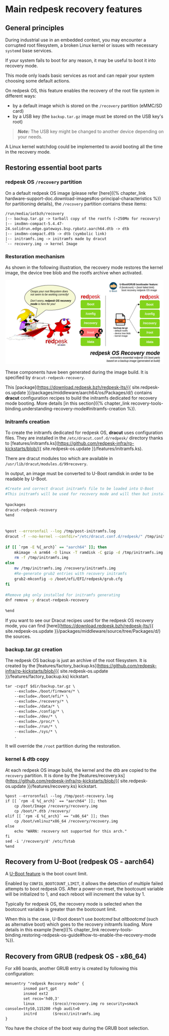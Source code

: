 # Main redpesk recovery features

## General principles

During industrial use in an embedded context, you may encounter a corrupted root filesystem, a broken Linux kernel or issues with necessary `systemd` base services.

If your system fails to boot for any reason, it may be useful to boot it into recovery mode.

This mode only loads basic services as root and can repair your system choosing some default actions.

On redpesk OS, this feature enables the recovery of the root file system in different ways:
- by a default image which is stored on the `/recovery` partition (eMMC/SD card)
- by a USB key (the `backup.tar.gz` image must be stored on the USB key's root)

> **_Note:_** The USB key might be changed to another device depending on your needs.

A Linux kernel watchdog could be implemented to avoid booting all the time in the recovery mode.

## Restoring essential boot parts

### redpesk OS `/recovery` partition

On a default redpesk OS image (please refer [here]({% chapter_link hardware-support-doc.download-images#os-principal-characteristics %}) for partitioning details), the `/recovery` partition contains these items:

```
/run/media/iotbzh/recovery
|-- backup.tar.gz -> tarball copy of the rootfs (~250Mo for recovery)
|-- imx8mn-compact-5.4.47-24.solidrun.edge.gateways.bsp.rpbatz.aarch64.dtb -> dtb
|-- imx8mn-compact.dtb -> dtb (symbolic link)
|-- initramfs.img -> initramfs made by dracut
`-- recovery.img -> kernel Image
```

### Restoration mechanism

As shown in the following illustration, the recovery mode restores the kernel image, the device tree blob and the rootfs archive when activated.

![recovery-mode](assets/recovery-mode.png)

These components have been generated during the image build. It is specified by `dracut-redpesk-recovery`.

This [package](https://download.redpesk.bzh/redpesk-lts/{{ site.redpesk-os.update }}/packages/middleware/aarch64/os/Packages/d/) contains **dracut** configuration recipes to build the initramfs dedicated for recovery mode booting. More details [in this section]({% chapter_link recovery-tools-binding.understanding-recovery-mode#initramfs-creation %}).

### Initramfs creation

To create the initramfs dedicated for redpesk OS, **dracut** uses configuration files. They are installed in the `/etc/dracut.conf.d/redpesk/` directory thanks to [features/initramfs.ks](https://github.com/redpesk-infra/rp-kickstarts/blob/{{ site.redpesk-os.update }}/features/initramfs.ks).

There are dracut modules too which are available in `/usr/lib/dracut/modules.d/99recovery`.

In output, an image must be converted to U-Boot ramdisk in order to be readable by U-Boot.

```bash
#Create and correct dracut initramfs file to be loaded into U-Boot
#This initramfs will be used for recovery mode and will then but installed into recovery partition mounted in /recovery

%packages
dracut-redpesk-recovery
%end


%post --erroronfail --log /tmp/post-initramfs.log
dracut -f --no-kernel --confdir="/etc/dracut.conf.d/redpesk/" /tmp/initramfs.img

if [[ `rpm -E %{_arch}` == "aarch64" ]]; then
	mkimage -A arm64 -O linux -T ramdisk -C gzip -d /tmp/initramfs.img /recovery/initramfs.img
	rm -f /tmp/initramfs.img
else
	mv /tmp/initramfs.img /recovery/initramfs.img
	#Re-generate grub2 entries with recovery initramfs
	grub2-mkconfig -o /boot/efi/EFI/redpesk/grub.cfg
fi

#Remove pkg only installed for initramfs generating
dnf remove -y dracut-redpesk-recovery

%end
```

If you want to see our Dracut recipes used for the redpesk OS recovery mode, you can find [here](https://download.redpesk.bzh/redpesk-lts/{{ site.redpesk-os.update }}/packages/middleware/source/tree/Packages/d/) the sources.

### backup.tar.gz creation

The redpesk OS backup is just an archive of the root filesystem.
It is created by the [features/factory_backup.ks](https://github.com/redpesk-infra/rp-kickstarts/blob/{{ site.redpesk-os.update }}/features/factory_backup.ks) kickstart.

```
tar -cvpzf $dir/backup.tar.gz \
	--exclude=./boot/firmware/* \
	--exclude=./boot/efi/* \
	--exclude=./recovery/* \
	--exclude=./data/* \
	--exclude=./config/* \
	--exclude=./dev/* \
	--exclude=./proc/* \
	--exclude=./run/* \
	--exclude=./sys/* \
	.
```

It will override the `/root` partition during the restoration.

### kernel & dtb copy

At each redpesk OS image build, the kernel and the dtb are copied to the `recovery` partition. It is done by the [features/recovery.ks](https://github.com/redpesk-infra/rp-kickstarts/blob/{{ site.redpesk-os.update }}/features/recovery.ks) kickstart.

```
%post --erroronfail --log /tmp/post-recovery.log
if [[ `rpm -E %{_arch}` == "aarch64" ]]; then
	cp /boot/Image /recovery/recovery.img
	cp /boot/*.dtb /recovery/
elif [[ `rpm -E %{_arch}` == "x86_64" ]]; then
	cp /boot/vmlinuz*x86_64 /recovery/recovery.img
else
	echo "WARN: recovery not supported for this arch."
fi
sed -i '/recovery/d' /etc/fstab
%end
```

## Recovery from U-Boot (redpesk OS - aarch64)

A [U-Boot feature](https://docs.u-boot.org/en/latest/api/bootcount.html#boot-count-limit) is the boot count limit.

Enabled by `CONFIG_BOOTCOUNT_LIMIT`, it allows the detection of multiple failed attempts to boot redpesk OS. After a power-on reset, the bootcount variable will be initialized to 1, and each reboot will increment the value by 1.

Typically for redpesk OS, the recovery mode is selected when the bootcount variable is greater than the bootcount limit.

When this is the case, U-Boot doesn't use _bootcmd_ but _altbootcmd_ (such as alternative boot) which goes to the recovery initramfs loading. More details in this example [here]({% chapter_link recovery-tools-binding.restoring-redpesk-os-guide#how-to-enable-the-recovery-mode %}).

## Recovery from GRUB (redpesk OS - x86_64)

For x86 boards, another GRUB entry is created by following this configuration:

```
menuentry "redpesk Recovery mode" {
        insmod part_gpt
        insmod ext2
        set reco='hd0,3'
        linux        ($reco)/recovery.img ro security=smack console=ttyS0,115200 rhgb audit=0
        initrd       ($reco)/initramfs.img
}
```

You have the choice of the boot way during the GRUB boot selection.
